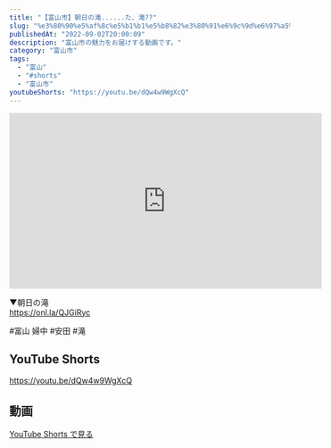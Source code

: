 ```yaml
---
title: "【富山市】朝日の滝......た、滝??"
slug: "%e3%80%90%e5%af%8c%e5%b1%b1%e5%b8%82%e3%80%91%e6%9c%9d%e6%97%a5%e3%81%ae%e6%bb%9d-%e3%81%9f%e3%80%81%e6%bb%9d"
publishedAt: "2022-09-02T20:00:09"
description: "富山市の魅力をお届けする動画です。"
category: "富山市"
tags: 
  - "富山"
  - "#shorts"
  - "富山市"
youtubeShorts: "https://youtu.be/dQw4w9WgXcQ"
---
```


<iframe width="560" height="315" src="https://www.youtube.com/embed/ERQ6SYHtYzY" frameborder="0" allowfullscreen></iframe>

▼朝日の滝<br />
https://onl.la/QJGiRyc

#富山 婦中 #安田 #滝

## YouTube Shorts

https://youtu.be/dQw4w9WgXcQ

## 動画

[YouTube Shorts で見る](https://youtu.be/dQw4w9WgXcQ)

